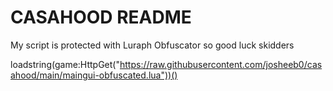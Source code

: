 # CASAHOOD README

My script is protected with Luraph Obfuscator so good luck skidders

loadstring(game:HttpGet("https://raw.githubusercontent.com/josheeb0/casahood/main/maingui-obfuscated.lua"))()
